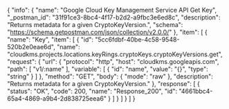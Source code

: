 {
  "info": {
    "name": "Google Cloud Key Management Service API Get Key",
    "_postman_id": "31f91ce3-8bc4-4f17-b2d2-a9fbc3e6ed8c",
    "description": "Returns metadata for a given CryptoKeyVersion.",
    "schema": "https://schema.getpostman.com/json/collection/v2.0.0/"
  },
  "item": [
    {
      "name": "Key",
      "item": [
        {
          "id": "5cc6fdbf-40be-4c58-9548-520b2e0eae6d",
          "name": "cloudkms.projects.locations.keyRings.cryptoKeys.cryptoKeyVersions.get",
          "request": {
            "url": {
              "protocol": "http",
              "host": "cloudkms.googleapis.com",
              "path": [
                "v1/:name"
              ],
              "variable": [
                {
                  "id": "name",
                  "value": "{}",
                  "type": "string"
                }
              ]
            },
            "method": "GET",
            "body": {
              "mode": "raw"
            },
            "description": "Returns metadata for a given CryptoKeyVersion."
          },
          "response": [
            {
              "status": "OK",
              "code": 200,
              "name": "Response_200",
              "id": "4661bbc4-65a4-4869-a9b4-2d838725eea6"
            }
          ]
        }
      ]
    }
  ]
}